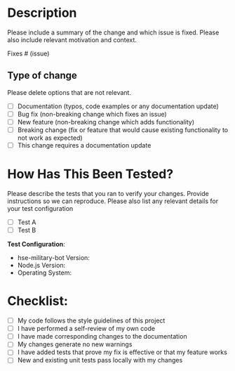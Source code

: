 # Description

Please include a summary of the change and which issue is fixed. Please also include relevant motivation and context.

Fixes # (issue)

## Type of change

Please delete options that are not relevant.

-   [ ] Documentation (typos, code examples or any documentation update)
-   [ ] Bug fix (non-breaking change which fixes an issue)
-   [ ] New feature (non-breaking change which adds functionality)
-   [ ] Breaking change (fix or feature that would cause existing functionality to not work as expected)
-   [ ] This change requires a documentation update

# How Has This Been Tested?

Please describe the tests that you ran to verify your changes. Provide instructions so we can reproduce. Please also list any relevant details for your test configuration

-   [ ] Test A
-   [ ] Test B

**Test Configuration**:

-   hse-military-bot Version:
-   Node.js Version:
-   Operating System:

# Checklist:

-   [ ] My code follows the style guidelines of this project
-   [ ] I have performed a self-review of my own code
-   [ ] I have made corresponding changes to the documentation
-   [ ] My changes generate no new warnings
-   [ ] I have added tests that prove my fix is effective or that my feature works
-   [ ] New and existing unit tests pass locally with my changes

